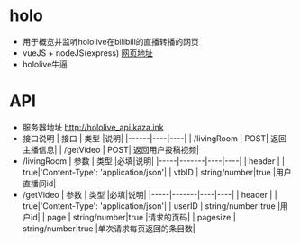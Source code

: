 # holo
* 用于概览并监听hololive在bilibili的直播转播的网页   
* vueJS + nodeJS(express)
[网页地址](https://meihina.gitee.io/holog/)  
* hololive牛逼  
# API
* 服务器地址 http://hololive_api.kaza.ink  
* 接口说明
    | 接口 | 类型 |说明|
    |------|----|----|
    | /livingRoom | POST| 返回主播信息|
    | /getVideo | POST| 返回用户投稿视频|
* /livingRoom
    | 参数 | 类型 |必填|说明|
    |-----|-------|----|----|
    | header | | true|'Content-Type': 'application/json'|
    | vtbID | string/number|true |用户直播间id|
* /getVideo 
    | 参数 | 类型 |必填|说明|
    |-----|-------|----|----|
    | header | | true|'Content-Type': 'application/json'|
    | userID | string/number|true |用户id|
    | page | string/number|true |请求的页码|
    | pagesize | string/number|true |单次请求每页返回的条目数|
